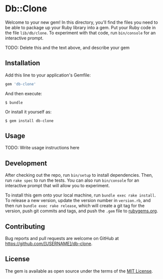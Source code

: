 # Db::Clone

Welcome to your new gem! In this directory, you'll find the files you need to be able to package up your Ruby library into a gem. Put your Ruby code in the file `lib/db/clone`. To experiment with that code, run `bin/console` for an interactive prompt.

TODO: Delete this and the text above, and describe your gem

## Installation

Add this line to your application's Gemfile:

```ruby
gem 'db-clone'
```

And then execute:

    $ bundle

Or install it yourself as:

    $ gem install db-clone

## Usage

TODO: Write usage instructions here

## Development

After checking out the repo, run `bin/setup` to install dependencies. Then, run `rake spec` to run the tests. You can also run `bin/console` for an interactive prompt that will allow you to experiment.

To install this gem onto your local machine, run `bundle exec rake install`. To release a new version, update the version number in `version.rb`, and then run `bundle exec rake release`, which will create a git tag for the version, push git commits and tags, and push the `.gem` file to [rubygems.org](https://rubygems.org).

## Contributing

Bug reports and pull requests are welcome on GitHub at https://github.com/[USERNAME]/db-clone.

## License

The gem is available as open source under the terms of the [MIT License](http://opensource.org/licenses/MIT).
